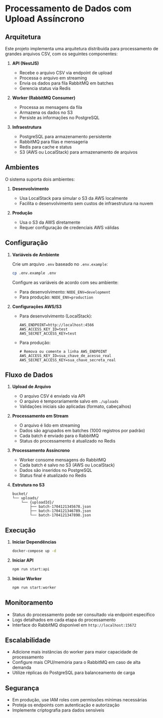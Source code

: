 
# Processamento de Dados com Upload Assíncrono

## Arquitetura

Este projeto implementa uma arquitetura distribuída para processamento de grandes arquivos CSV, com os seguintes componentes:

1. **API (NestJS)**
   - Recebe o arquivo CSV via endpoint de upload
   - Processa o arquivo em streaming
   - Envia os dados para fila RabbitMQ em batches
   - Gerencia status via Redis

2. **Worker (RabbitMQ Consumer)**
   - Processa as mensagens da fila
   - Armazena os dados no S3
   - Persiste as informações no PostgreSQL

3. **Infraestrutura**
   - PostgreSQL para armazenamento persistente
   - RabbitMQ para filas e mensageria
   - Redis para cache e status
   - S3 (AWS ou LocalStack) para armazenamento de arquivos

## Ambientes

O sistema suporta dois ambientes:

1. **Desenvolvimento**
   - Usa LocalStack para simular o S3 da AWS localmente
   - Facilita o desenvolvimento sem custos de infraestrutura na nuvem

2. **Produção**
   - Usa o S3 da AWS diretamente
   - Requer configuração de credenciais AWS válidas

## Configuração

1. **Variáveis de Ambiente**

   Crie um arquivo `.env` baseado no `.env.example`:

   ```bash
   cp .env.example .env
   ```

   Configure as variáveis de acordo com seu ambiente:

   - Para desenvolvimento: `NODE_ENV=development`
   - Para produção: `NODE_ENV=production`

2. **Configurações AWS/S3**

   - Para desenvolvimento (LocalStack):
     ```
     AWS_ENDPOINT=http://localhost:4566
     AWS_ACCESS_KEY_ID=test
     AWS_SECRET_ACCESS_KEY=test
     ```

   - Para produção:
     ```
     # Remova ou comente a linha AWS_ENDPOINT
     AWS_ACCESS_KEY_ID=sua_chave_de_acesso_real
     AWS_SECRET_ACCESS_KEY=sua_chave_secreta_real
     ```

## Fluxo de Dados

1. **Upload de Arquivo**
   - O arquivo CSV é enviado via API
   - O arquivo é temporariamente salvo em `./uploads`
   - Validações iniciais são aplicadas (formato, cabeçalhos)

2. **Processamento em Stream**
   - O arquivo é lido em streaming
   - Dados são agrupados em batches (1000 registros por padrão)
   - Cada batch é enviado para o RabbitMQ
   - Status do processamento é atualizado no Redis

3. **Processamento Assíncrono**
   - Worker consome mensagens do RabbitMQ
   - Cada batch é salvo no S3 (AWS ou LocalStack)
   - Dados são inseridos no PostgreSQL
   - Status final é atualizado no Redis

4. **Estrutura no S3**
   ```
   bucket/
   └── uploads/
       └── {uploadId}/
           ├── batch-1704121345678.json
           ├── batch-1704121346789.json
           └── batch-1704121347890.json
   ```

## Execução

1. **Iniciar Dependências**
   ```bash
   docker-compose up -d
   ```

2. **Iniciar API**
   ```bash
   npm run start:api
   ```

3. **Iniciar Worker**
   ```bash
   npm run start:worker
   ```

## Monitoramento

- Status do processamento pode ser consultado via endpoint específico
- Logs detalhados em cada etapa do processamento
- Interface do RabbitMQ disponível em `http://localhost:15672`

## Escalabilidade

- Adicione mais instâncias do worker para maior capacidade de processamento
- Configure mais CPU/memória para o RabbitMQ em caso de alta demanda
- Utilize réplicas do PostgreSQL para balanceamento de carga

## Segurança

- Em produção, use IAM roles com permissões mínimas necessárias
- Proteja os endpoints com autenticação e autorização
- Implemente criptografia para dados sensíveis